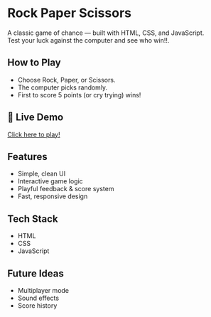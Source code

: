 #  Rock Paper Scissors 

A classic game of chance — built with HTML, CSS, and JavaScript.  
Test your luck against the computer and see who win!!.

## How to Play
- Choose Rock, Paper, or Scissors.
- The computer picks randomly.
- First to score 5 points (or cry trying) wins!

## 🚀 Live Demo
[Click here to play!](https://axoo01.github.io/RockPaperScissor/)

## Features
- Simple, clean UI
- Interactive game logic
- Playful feedback & score system
- Fast, responsive design

## Tech Stack
- HTML
- CSS
- JavaScript

## Future Ideas
- Multiplayer mode
- Sound effects
- Score history

